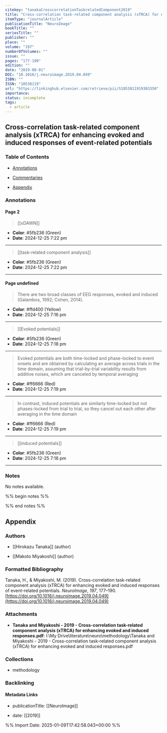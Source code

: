 ```yaml
---
citekey: "tanakaCrosscorrelationTaskrelatedComponent2019"
title: "Cross-correlation task-related component analysis (xTRCA) for enhancing evoked and induced responses of event-related potentials"
itemType: "journalArticle"
publicationTitle: "NeuroImage"
bookTitle: ""
seriesTitle: ""
publisher: ""
place: ""
volume: "197"
numberOfVolumes: ""
issue: ""
pages: "177-190"
edition: ""
date: "2019-08-01"
DOI: "10.1016/j.neuroimage.2019.04.049"
ISBN: ""
ISSN: "10538119"
url: "https://linkinghub.elsevier.com/retrieve/pii/S1053811919303350"
importance: 
status: incomplete
tags:
  - article
---
```


## Cross-correlation task-related component analysis (xTRCA) for enhancing evoked and induced responses of event-related potentials

### Table of Contents

- [Annotations](#annotations)

+ [Commentaries](#commentaries)

- [Appendix](#appendix)

### Annotations




#### Page 2








> [[xDAWN]]





- **Color**: #5fb236 (Green)
- **Date**: 2024-12-25 7:22 pm

---








> [[task-related component analysis]]





- **Color**: #5fb236 (Green)
- **Date**: 2024-12-25 7:22 pm

---



#### Page undefined







> There are two broad classes of EEG responses, evoked and induced (Galambos, 1992; Cohen, 2014).





- **Color**: #ffd400 (Yellow)
- **Date**: 2024-12-25 7:16 pm

---








> [[Evoked potentials]]





- **Color**: #5fb236 (Green)
- **Date**: 2024-12-25 7:18 pm

---







> Evoked potentials are both time-locked and phase-locked to event onsets and are obtained by calculating an average across trials in the time domain, assuming that trial-by-trial variability results from additive noises, which are canceled by temporal averaging





- **Color**: #ff6666 (Red)
- **Date**: 2024-12-25 7:19 pm

---







> In contrast, induced potentials are similarly time-locked but not phases-locked from trial to trial, so they cancel out each other after averaging in the time domain





- **Color**: #ff6666 (Red)
- **Date**: 2024-12-25 7:19 pm

---








> [[induced potentials]]





- **Color**: #5fb236 (Green)
- **Date**: 2024-12-25 7:18 pm

---





### Notes


No notes available.


%% begin notes %%

<!-- Write your personal notes here -->

%% end notes %%

## Appendix

### Authors


- [[Hirokazu Tanaka]] (author)

- [[Makoto Miyakoshi]] (author)




### Formatted Bibliography

Tanaka, H., & Miyakoshi, M. (2019). Cross-correlation task-related component analysis (xTRCA) for enhancing evoked and induced responses of event-related potentials. _NeuroImage_, _197_, 177–190. [https://doi.org/10.1016/j.neuroimage.2019.04.049](https://doi.org/10.1016/j.neuroimage.2019.04.049)




### Attachments


- **Tanaka and Miyakoshi - 2019 - Cross-correlation task-related component analysis (xTRCA) for enhancing evoked and induced responses.pdf**: I:\My Drive\literature\neuro\methodology\Tanaka and Miyakoshi - 2019 - Cross-correlation task-related component analysis (xTRCA) for enhancing evoked and induced responses.pdf




### Collections


- methodology





### Backlinking


#### Metadata Links


- publicationTitle: [[NeuroImage]]




- date: [[2019]]





<!-- Any additional notes or comments -->


%% Import Date: 2025-01-09T17:42:58.043+00:00 %%
